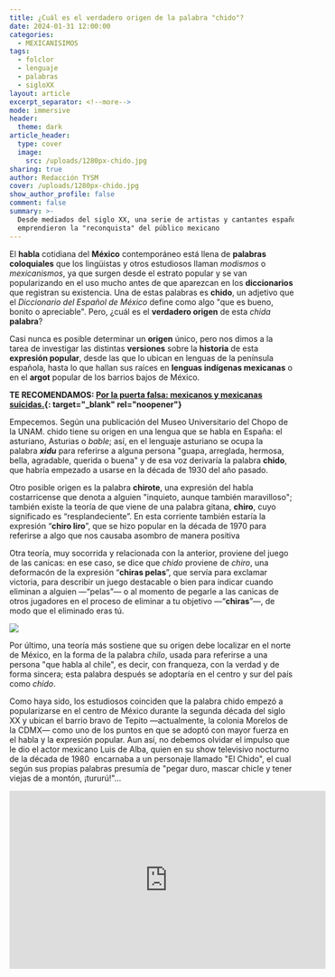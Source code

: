```yaml
---
title: ¿Cuál es el verdadero origen de la palabra "chido"?
date: 2024-01-31 12:00:00
categories:
  - MEXICANISIMOS
tags:
  - folclor
  - lenguaje
  - palabras
  - sigloXX
layout: article
excerpt_separator: <!--more-->
mode: immersive
header:
  theme: dark
article_header:
  type: cover
  image:
    src: /uploads/1280px-chido.jpg
sharing: true
author: Redacción TYSM
cover: /uploads/1280px-chido.jpg
show_author_profile: false
comment: false
summary: >-
  Desde mediados del siglo XX, una serie de artistas y cantantes españoles
  emprendieron la "reconquista" del público mexicano
---
```

El **habla** cotidiana del **México** contemporáneo está llena de **palabras** **coloquiales** que los lingüistas y otros estudiosos llaman *modismos*&nbsp;o *mexicanismos*, ya que surgen desde el estrato popular y se van popularizando en el uso mucho antes de que aparezcan en los **diccionarios** que registran su existencia. Una de estas palabras es **chido**, un adjetivo que el *Diccionario del Español de México* define como algo "que es bueno, bonito o apreciable". Pero, ¿cuál es el **verdadero origen** de esta *chida* **palabra**?

Casi nunca es posible determinar un **origen** único, pero nos dimos a la tarea de investigar las distintas **versiones** sobre la **historia** de esta **expresión popular**, desde las que lo ubican en lenguas de la península española, hasta lo que hallan sus raíces en **lenguas indígenas mexicanas** o en el **argot** popular de los barrios bajos de México.

**TE RECOMENDAMOS: [Por la puerta falsa: mexicanos y mexicanas suicidas.](https://blog.tonoysumariachi.com/mexicanisimos/2023/11/22/por-la-puerta-falsa-mexicanos-y-mexicanas-suicidad.html){: target="_blank" rel="noopener"}**

Empecemos. Según una publicación del Museo Universitario del Chopo de la UNAM. chido tiene su origen en una lengua que se habla en España: el asturiano, Asturias o *bable*; así, en el lenguaje asturiano se ocupa la palabra&nbsp;***xidu***&nbsp;para referirse a alguna persona "guapa, arreglada, hermosa, bella, agradable, querida o buena" y de esa voz derivaría la palabra&nbsp;**chido**, que habría empezado a usarse en la década de 1930 del año pasado.

Otro posible origen es la palabra&nbsp;**chirote**, una expresión del habla costarricense que denota a alguien "inquieto, aunque también maravilloso"; también existe la teoría de que viene de una palabra gitana,&nbsp;**chiro**, cuyo significado es “resplandeciente”. En esta corriente también estaría la expresión “**chiro liro**”, que se hizo popular en la década de 1970 para referirse a algo que nos causaba asombro de manera positiva

Otra teoría, muy socorrida y relacionada con la anterior, proviene del juego de las canicas: en ese caso, se dice que *chido* proviene de *chiro*, una deformacón de la expresión “**chiras pelas**”, que servía para exclamar victoria, para describir un juego destacable o bien para indicar cuando eliminan a alguien —“pelas”— o al momento de pegarle a las canicas de otros jugadores en el proceso de eliminar a tu objetivo —“**chiras**”—, de modo que el eliminado eras tú.

![](https://upload.wikimedia.org/wikipedia/commons/thumb/8/83/Marble_collector_-_Flickr_-_smkybear.jpg/640px-Marble_collector_-_Flickr_-_smkybear.jpg)

Por último, una teoría más sostiene que su origen debe localizar en el norte de México, en la forma de la palabra *chilo*, usada para referirse a una persona "que habla al chile", es decir, con franqueza, con la verdad y de forma sincera; esta palabra después se adoptaría en el centro y sur del país como *chido*.

Como haya sido, los estudiosos coinciden que la palabra chido empezó a popularizarse en el centro de México durante la segunda década del siglo XX y ubican el barrio bravo de Tepito —actualmente, la colonia Morelos de la CDMX— como uno de los puntos en que se adoptó con mayor fuerza en el habla y la expresión popular. Aun así, no debemos olvidar el impulso que le dio el actor mexicano Luis de Alba, quien en su show televisivo nocturno de la década de 1980&nbsp; encarnaba a un personaje llamado "El Chido", el cual según sus propias palabras presumía de "pegar duro, mascar chicle y tener viejas de a montón, ¡tururú!"…

<iframe width="560" height="315" src="https://www.youtube.com/embed/UORjlfMouV0?si=CsROg28GXD7KHi_q" title="YouTube video player" frameborder="0" allow="accelerometer; autoplay; clipboard-write; encrypted-media; gyroscope; picture-in-picture; web-share" allowfullscreen></iframe>